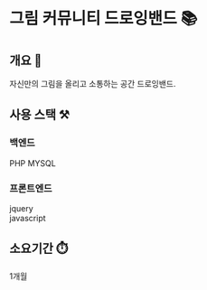 # 그림 커뮤니티 드로잉밴드 📚

## 개요 📌
자신만의 그림을 올리고 소통하는 공간 드로잉밴드.

## 사용 스택 ⚒️

### 백엔드
PHP
MYSQL

### 프론트엔드
jquery<br>
javascript<br>


## 소요기간 ⏱️
1개월
